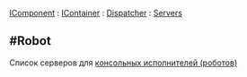 ﻿---
Title: Компонент Service.Servers.Robot
Keywords:
Link: .Service.Servers.Robot
---

[IComponent](topic:.Custom.ComClasses.IComponent) :
[IContainer](topic:.Custom.ComClasses.IContainer) :
[Dispatcher](topic:.Custom.ComClasses.Service.Dispatcher.Default) :
[Servers](topic:.Custom.ComClasses.Service.Servers.Default)

#Robot
---

Список серверов для [консольных исполнителей (роботов)](topic:.Custom.ComClasses.Service.Listeners.Robot.Default)
